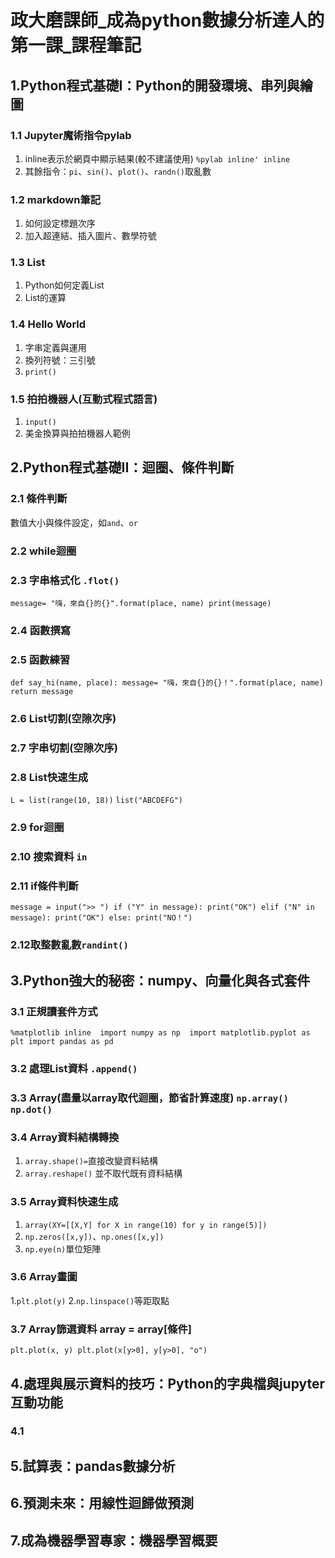 
# **政大磨課師_成為python數據分析達人的第一課_課程筆記**

## 1.Python程式基礎I：Python的開發環境、串列與繪圖
### 1.1 Jupyter魔術指令pylab
  1. inline表示於網頁中顯示結果(較不建議使用)
  `%pylab inline' inline`
  2. 其餘指令：`pi`、`sin()`、`plot()`、`randn()`取亂數
### 1.2 markdown筆記
  1. 如何設定標題次序
  2. 加入超連結、插入圖片、數學符號
### 1.3 List
  1. Python如何定義List
  2. List的運算
### 1.4 Hello World
  1. 字串定義與運用
  2. 換列符號：三引號
  3. `print()`
### 1.5 拍拍機器人(互動式程式語言)
  1. `input()`
  2. 美金換算與拍拍機器人範例
  
## 2.Python程式基礎II：迴圈、條件判斷
### 2.1 條件判斷
  數值大小與條件設定，如`and`、`or`
### 2.2 while迴圈
### 2.3 字串格式化 `.flot()`
  `
  message= "嗨，來自{}的{}".format(place, name)
  print(message)
  `
### 2.4 函數撰寫
### 2.5 函數練習
  `
  def say_hi(name, place):
      message= "嗨，來自{}的{}！".format(place, name)
      return message
  `
### 2.6 List切割(空隙次序)
### 2.7 字串切割(空隙次序)
### 2.8 List快速生成
  `L = list(range(10, 18))`
  `list("ABCDEFG")`
### 2.9 for迴圈
### 2.10 搜索資料 `in`
### 2.11 if條件判斷
  `message = input(">> ")
  if ("Y" in message):
      print("OK")
  elif ("N" in message):
      print("OK")
  else:
      print("NO！")`
### 2.12取整數亂數`randint()`

## 3.Python強大的秘密：numpy、向量化與各式套件
### 3.1 正規讀套件方式
  `%matplotlib inline 
  import numpy as np 
  import matplotlib.pyplot as plt
  import pandas as pd`
### 3.2 處理List資料 `.append()`
### 3.3 Array(盡量以array取代迴圈，節省計算速度) `np.array()` `np.dot()`
### 3.4 Array資料結構轉換 
  1. `array.shape()=`直接改變資料結構
  2. `array.reshape()` 並不取代既有資料結構
### 3.5 Array資料快速生成
  1. `array(XY=[[X,Y] for X in range(10) for y in range(5)])`
  2. `np.zeros([x,y])`、`np.ones([x,y])`
  3. `np.eye(n)`單位矩陣
### 3.6 Array畫圖
  1.`plt.plot(y)`
  2.`np.linspace()`等距取點
### 3.7 Array篩選資料 array = array[條件]
  `
  plt.plot(x, y)
  plt.plot(x[y>0], y[y>0], "o")
  `

## 4.處理與展示資料的技巧：Python的字典檔與jupyter互動功能
### 4.1


## 5.試算表：pandas數據分析

## 6.預測未來：用線性迴歸做預測

## 7.成為機器學習專家：機器學習概要

